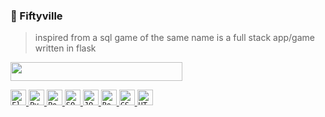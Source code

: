 <h3>🔷 Fiftyville</h3>
<blockquote>inspired from a sql game of the same name is a full stack app/game written in flask</blockquote>

<p>
    <a href="https://youtu.be/l2aBCjvdwhM">
        <img src="https://img.shields.io/badge/Watch%20Demo%20on%20YouTube-FF0000?style=for-the-badge&logo=youtube&logoColor=white" width="275" height="30">
    </a>
</p>
<p>
    <a href="https://flask.palletsprojects.com/">
        <code><img height="25" src="https://skillicons.dev/icons?i=flask&perline=1&theme=light" title="Flask"></code>
    </a>
    <a href="https://www.python.org/">
        <code><img height="25" src="https://skillicons.dev/icons?i=py&perline=1&theme=light" title="Python"></code>
    </a>
    <a href="https://www.postgresql.org/">
        <code><img height="25" src="https://skillicons.dev/icons?i=postgres&perline=1&theme=light" title="Postgres"></code>
    </a>
    <a href="https://www.sqlite.org/">
        <code><img height="25" src="https://skillicons.dev/icons?i=sqlite&perline=1&theme=light" title="SQLite"></code>
    </a>
    <a href="https://jquery.com/">
        <code><img height="25" src="https://skillicons.dev/icons?i=jquery&perline=1&theme=light" title="JQuery"></code>
    </a>
    <a href="https://getbootstrap.com/">
        <code><img height="25" src="https://skillicons.dev/icons?i=bootstrap&perline=1&theme=light" title="Bootstrap"></code>
    </a>
    <a href="https://www.w3.org/TR/CSS/">
        <code><img height="25" src="https://skillicons.dev/icons?i=css&perline=1&theme=light" title="CSS"></code>
    </a>
    <a href="https://html.spec.whatwg.org/multipage/">
        <code><img height="25" src="https://skillicons.dev/icons?i=html&perline=1&theme=light" title="HTML"></code>
    </a>
</p>

<br>
